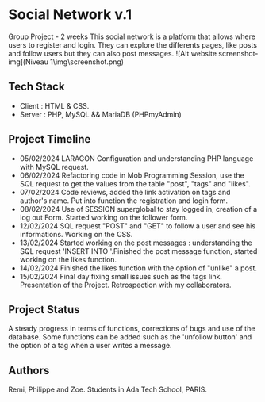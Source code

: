 # Social Network v.1 
Group Project - 2 weeks
This social network is a platform that allows where users to register and login. They can explore the differents pages, like posts and follow users but they can also post messages.
![Alt website screenshot-img](Niveau 1\img\screenshot.png)


## Tech Stack
- Client : HTML & CSS.
- Server : PHP, MySQL && MariaDB (PHPmyAdmin)

## Project Timeline 
- 05/02/2024 LARAGON Configuration and understanding PHP language with MySQL request. 
- 06/02/2024 Refactoring code in Mob Programming Session, use the SQL request to get the values from the table "post", "tags" and "likes". 
- 07/02/2024 Code reviews, added the link activation on tags and author's name. Put into function the registration and login form. 
- 08/02/2024 Use of SESSION superglobal to stay logged in, creation of a log out Form. Started working on the follower form.
- 12/02/2024 SQL request "POST" and "GET" to follow a user and see his informations. Working on the CSS. 
- 13/02/2024 Started working on the post messages : understanding the SQL request 'INSERT INTO '.Finished the post message function, started working on the likes function.
- 14/02/2024 Finished the likes function with the option of "unlike" a post. 
- 15/02/2024 Final day fixing small issues such as the tags link. Presentation of the Project. Retrospection with my collaborators. 

## Project Status
A steady progress in terms of functions, corrections of bugs and use of the database. 
Some functions can be added such as the 'unfollow button' and the option of a tag when a user writes a message. 


## Authors 
Remi, Philippe and Zoe. 
Students in Ada Tech School, PARIS. 
